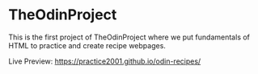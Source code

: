 
# TheOdinProject
This is the first project of TheOdinProject where we put fundamentals of HTML to practice and create recipe webpages.

Live Preview:
https://practice2001.github.io/odin-recipes/
